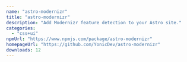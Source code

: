 ```yaml
---
name: "astro-modernizr"
title: "astro-modernizr"
description: "Add Modernizr feature detection to your Astro site."
categories:
  - "css+ui"
npmUrl: "https://www.npmjs.com/package/astro-modernizr"
homepageUrl: "https://github.com/YonicDev/astro-modernizr"
downloads: 12
---
```

